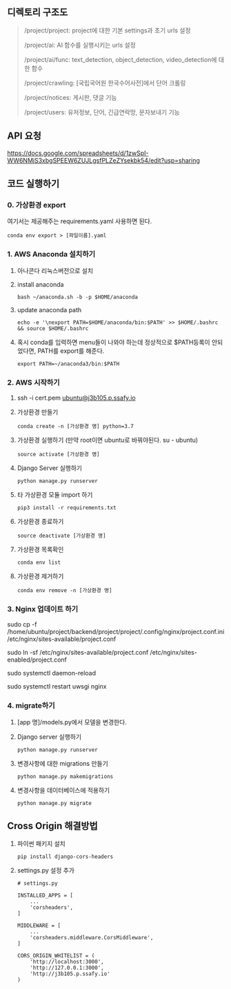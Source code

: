 ## **디렉토리 구조도**

> /project/project: project에 대한 기본 settings과 초기 urls 설정
>
> /project/ai: AI 함수를 실행시키는 urls 설정
>
> /project/ai/func: text_detection, object_detection, video_detection에 대한 함수
>
> /project/crawling: [국립국어원 한국수어사전]에서 단어 크롤링
>
> /project/notices: 게시판, 댓글 기능
>
> /project/users: 유저정보, 단어, 긴급연락망, 문자보내기 기능



## **API 요청**

https://docs.google.com/spreadsheets/d/1zwSpI-WW6NMjS3xbgSPEEW6ZUJLgsfPLZeZYsekbk54/edit?usp=sharing



## 코드 실행하기

### 0. 가상환경 export

여기서는 제공해주는 requirements.yaml 사용하면 된다.

```
conda env export > [파일이름].yaml
```

### 1. AWS Anaconda 설치하기

1. 아나콘다 리눅스버전으로 설치

2. install anaconda

   ```
   bash ~/anaconda.sh -b -p $HOME/anaconda
   ```

3. update anaconda path

   ```
   echo -e '\nexport PATH=$HOME/anaconda/bin:$PATH' >> $HOME/.bashrc && source $HOME/.bashrc
   ```

4. 혹시 conda를 입력하면 menu들이 나와야 하는데 정상적으로 $PATH등록이 안되었다면, PATH를 export를 해준다.

   ```
   export PATH=~/anaconda3/bin:$PATH
   ```

### 2. AWS 시작하기

1. ssh -i cert.pem ubuntu@j3b105.p.ssafy.io

2. 가상환경 만들기

   ```
   conda create -n [가상환경 명] python=3.7
   ```

3. 가상환경 실행하기 (만약 root이면 ubuntu로 바꿔야된다. su - ubuntu)

   ```
   source activate [가상환경 명]
   ```

4. Django Server 실행하기

   ```
   python manage.py runserver
   ```

5. 타 가상환경 모듈 import 하기

   ```
   pip3 install -r requirements.txt
   ```

6. 가상환경 종료하기

   ``` 
   source deactivate [가상환경 명]
   ```

7. 가상환경 목록확인

   ```
   conda env list
   ```

8. 가상환경 제거하기

   ```
   conda env remove -n [가상환경 명]
   ```

### 3. Nginx 업데이트 하기

sudo cp -f /home/ubuntu/project/backend/project/project/.config/nginx/project.conf.ini /etc/nginx/sites-available/project.conf

sudo ln -sf /etc/nginx/sites-available/project.conf /etc/nginx/sites-enabled/project.conf

sudo systemctl daemon-reload

sudo systemctl restart uwsgi nginx

### 4. migrate하기

1. [app 명]/models.py에서 모델을 변경한다.

2. Django server 실행하기

   ```
   python manage.py runserver
   ```

3. 변경사항에 대한 migrations 만들기

   ```
   python manage.py makemigrations
   ```

4. 변경사항을 데이터베이스에 적용하기

   ``` 
   python manage.py migrate
   ```



## Cross Origin 해결방법

1. 파이썬 패키지 설치

   ``` 
   pip install django-cors-headers
   ```

2. settings.py 설정 추가

   ```
   # settings.py
   
   INSTALLED_APPS = [
       ...
       'corsheaders',
   ]
   
   MIDDLEWARE = [
       ...
       'corsheaders.middleware.CorsMiddleware',
   ]
   
   CORS_ORIGIN_WHITELIST = (
       'http://localhost:3000',
       'http://127.0.0.1:3000',
       'http://j3b105.p.ssafy.io'
   )
   ```

   